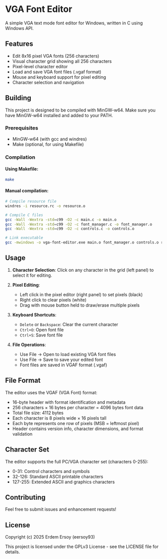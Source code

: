 # VGA Font Editor

A simple VGA text mode font editor for Windows, written in C using Windows API.

## Features

- Edit 8x16 pixel VGA fonts (256 characters)
- Visual character grid showing all 256 characters
- Pixel-level character editor
- Load and save VGA font files (.vgaf format)
- Mouse and keyboard support for pixel editing
- Character selection and navigation

## Building

This project is designed to be compiled with MinGW-w64. Make sure you have MinGW-w64 installed and added to your PATH.

### Prerequisites

- MinGW-w64 (with gcc and windres)
- Make (optional, for using Makefile)

### Compilation

#### Using Makefile:
```bash
make
```

#### Manual compilation:
```bash
# Compile resource file
windres -i resource.rc -o resource.o

# Compile C files
gcc -Wall -Wextra -std=c99 -O2 -c main.c -o main.o
gcc -Wall -Wextra -std=c99 -O2 -c font_manager.c -o font_manager.o
gcc -Wall -Wextra -std=c99 -O2 -c controls.c -o controls.o

# Link executable
gcc -mwindows -o vga-font-editor.exe main.o font_manager.o controls.o resource.o -lgdi32 -luser32 -lkernel32 -lcomdlg32
```

## Usage

1. **Character Selection**: Click on any character in the grid (left panel) to select it for editing.

2. **Pixel Editing**: 
   - Left click in the pixel editor (right panel) to set pixels (black)
   - Right click to clear pixels (white)
   - Drag with mouse button held to draw/erase multiple pixels

3. **Keyboard Shortcuts**:
   - `Delete` or `Backspace`: Clear the current character
   - `Ctrl+O`: Open font file
   - `Ctrl+S`: Save font file

4. **File Operations**:
   - Use File → Open to load existing VGA font files
   - Use File → Save to save your edited font
   - Font files are saved in VGAF format (.vgaf)

## File Format

The editor uses the VGAF (VGA Font) format:
- 16-byte header with format identification and metadata
- 256 characters × 16 bytes per character = 4096 bytes font data
- Total file size: 4112 bytes
- Each character is 8 pixels wide × 16 pixels tall
- Each byte represents one row of pixels (MSB = leftmost pixel)
- Header contains version info, character dimensions, and format validation

## Character Set

The editor supports the full PC/VGA character set (characters 0-255):
- 0-31: Control characters and symbols
- 32-126: Standard ASCII printable characters
- 127-255: Extended ASCII and graphics characters

## Contributing

Feel free to submit issues and enhancement requests!

## License

Copyright (c) 2025 Erdem Ersoy (eersoy93)

This project is licensed under the GPLv3 License - see the LICENSE file for details.

